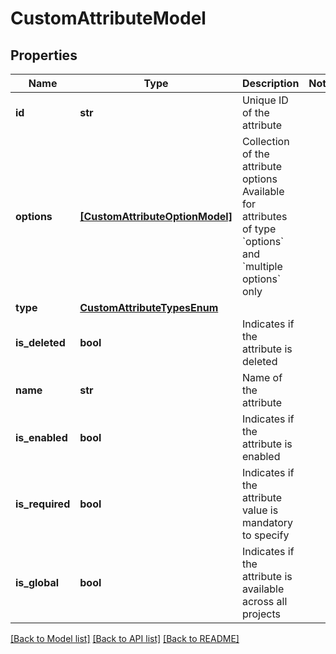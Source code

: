 # CustomAttributeModel


## Properties
Name | Type | Description | Notes
------------ | ------------- | ------------- | -------------
**id** | **str** | Unique ID of the attribute | 
**options** | [**[CustomAttributeOptionModel]**](CustomAttributeOptionModel.md) | Collection of the attribute options     Available for attributes of type &#x60;options&#x60; and &#x60;multiple options&#x60; only | 
**type** | [**CustomAttributeTypesEnum**](CustomAttributeTypesEnum.md) |  | 
**is_deleted** | **bool** | Indicates if the attribute is deleted | 
**name** | **str** | Name of the attribute | 
**is_enabled** | **bool** | Indicates if the attribute is enabled | 
**is_required** | **bool** | Indicates if the attribute value is mandatory to specify | 
**is_global** | **bool** | Indicates if the attribute is available across all projects | 

[[Back to Model list]](../README.md#documentation-for-models) [[Back to API list]](../README.md#documentation-for-api-endpoints) [[Back to README]](../README.md)


